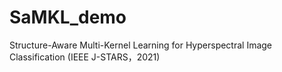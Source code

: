 # SaMKL_demo
Structure-Aware Multi-Kernel Learning for Hyperspectral Image Classification (IEEE J-STARS，2021)
